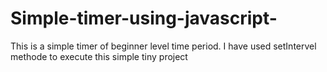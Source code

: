 ﻿# Simple-timer-using-javascript-
This is a simple timer of beginner level time period. I have used setIntervel methode to execute this simple tiny project
